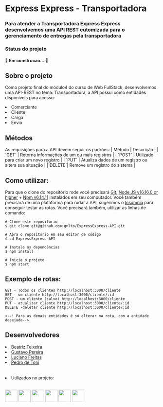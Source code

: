<h1> Express Express - Transportadora </h1>
<h3> Para atender a Transportadora Express Express desenvolvemos uma API REST cutomizada para o gerenciamento de entregas pela transportadora </h3>
<h3> Status do projeto</h3>
<h4> 
	🚧  Em construcao...  🚧
</h4>
<h2>Sobre o projeto</h2>
<p> Como projeto final do módulo4 do curso de Web FullStack, desenvolvemos uma API-REST no tema: Transportadora, a API possui como entidades disponíveis para acesso:</p>
<li>Comerciante
<li>Cliente
<li>Carga
<li>Envio
<p> 

<h2>Métodos</h2>
As requisições para a API devem seguir os padrões:
| Método |                  Descrição                           |
|  `GET` | Retorna informações de um ou mais registros          |
| `POST` | Utilizado para criar um novo registro                |
|  `PUT` | Atualiza dados de um registro ou altera sua situação |
|`DELETE`| Remove um registro do sistema                        |

<h2>Como utilizar:</h2>
<p> Para que o clone do repositório rode você precisará <a href="https://git-scm.com/ target="_blank">Git</a>, <a href="https://nodejs.org/en/" target="_blank">Node.JS v16.16.0 or higher</a> + <a href="https://docs.npmjs.com/cli/v8/commands/npm-install" target="_blank">Npm v6.14.11</a>
instalados em seu computador. Você também precisará de uma plataforma para rodar a API, sugerimos o <a href="https://insomnia.rest/download"target="_blank">Insomnia</a> para conseguir testar as rotas. 
Você precisará também, utilizar as linhas de comando:</p>

```
# Clone este repositório
$ git clone git@github.com:gnlto/ExpressExpress-API.git

# Abra o repositório em seu editor de código
$ cd ExpressExpress-API

# Instale as dependências
$ npm install

# Inicie o projeto
$ npm start
```
	
<h2>Exemplo de rotas:</h2>

	GET - Todos os clientes http://localhost:3000/cliente
	GET - um cliente http://localhost:3000/cliente/:id
	POST - um cliente (salvo) http://localhost:3000/cliente
	PUT - atualizar cliente http://localhost:3000/cliente/:id
	DELETE -deletar cliente http://localhost:3000/cliente/:id
	
	<--! Para as demais entidades é só alterar na rota, com a entidade desejada-->
	
<h2>Desenvolvedores</h2>

<li><a href="https://github.com/biateisi">Beatriz Teixeira</i>
<li><a href="https://github.com/gnlto">Gustavo Pereira</i>
<li><a href="https://github.com/LucianoFreitas16">Luciano Freitas</i>
<li><a href="https://github.com/pedrotoni">Pedro de Toni</a></li>
<br><br>


<li> Utilizados no projeto:</li><br>
<p>
<img src="https://cdn.jsdelivr.net/gh/devicons/devicon/icons/nodejs/nodejs-original.svg" width="40" height="40" />
<img src="https://cdn.jsdelivr.net/gh/devicons/devicon/icons/npm/npm-original-wordmark.svg" width="40" height="40" />
<img src="https://cdn.jsdelivr.net/gh/devicons/devicon/icons/javascript/javascript-plain.svg" width="40" height="40"/>
<img src="https://cdn.jsdelivr.net/gh/devicons/devicon/icons/sequelize/sequelize-original.svg" width="40" height="40" />
<img src="https://cdn.jsdelivr.net/gh/devicons/devicon/icons/vscode/vscode-original.svg" width="40" height="40"/>
<img src="https://cdn.jsdelivr.net/gh/devicons/devicon/icons/sqlite/sqlite-original.svg" width="40" height="40"/>
</p>